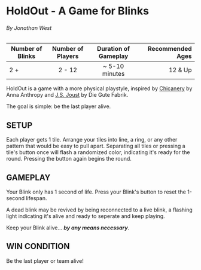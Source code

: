# HoldOut - A Game for Blinks
###### By Jonathan West

| Number of Blinks | Number of Players | Duration of Gameplay | Recommended Ages |
|------------------|:-----------------:|:--------------------:|-----------------:|
| 2 +           | 2 - 12             |  ~ 5-10 minutes    | 12 & Up          |

HoldOut is a game with a more physical playstyle, inspired by [Chicanery](http://chicanery.auntiepixelante.com/) by Anna Anthropy and [J.S. Joust](jsjoust.com) by Die Gute Fabrik.  

The goal is simple: be the last player alive.

## SETUP

Each player gets 1 tile.  Arrange your tiles into line, a ring, or any other pattern that would be easy to pull apart.  Separating all tiles or pressing a tile's button once will flash a randomized color, indicating it's ready for the round.  Pressing the button again begins the round.


## GAMEPLAY

Your Blink only has 1 second of life.  Press your Blink's button to reset the 1-second lifespan.

A dead blink may be revived by being reconnected to a live blink, a flashing light indicating it's alive and ready to seperate and keep playing.

Keep your Blink alive... ***__by any means necessary__***.

## WIN CONDITION

Be the last player or team alive!
